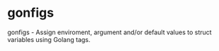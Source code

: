 # gonfigs
gonfigs - Assign enviroment, argument and/or default values to struct variables using Golang tags.

